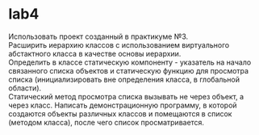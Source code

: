 # lab4
Использовать проект созданный в практикуме №3. <br>Расширить иерархию классов с использованием виртуального абстактного класса в качестве основы иерархии. <br>Определить в классе статическую компоненту - указатель на начало связанного списка объектов и статическую функцию для просмотра списка (инициализировать вне определения класса, в глобальной области).<br> Статический метод просмотра списка вызывать не через объект, а через класс. Написать демонстрационную программу, в которой создаются объекты различных классов и помещаются в список (методом класса), после чего список просматривается. 

